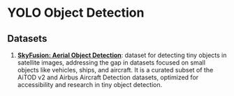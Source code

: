 # YOLO Object Detection

## Datasets
1. [**SkyFusion: Aerial Object Detection**](https://www.kaggle.com/datasets/kailaspsudheer/tiny-object-detection): dataset for detecting tiny objects in satellite images, addressing the gap in datasets focused on small objects like vehicles, ships, and aircraft. It is a curated subset of the AiTOD v2 and Airbus Aircraft Detection datasets, optimized for accessibility and research in tiny object detection.

